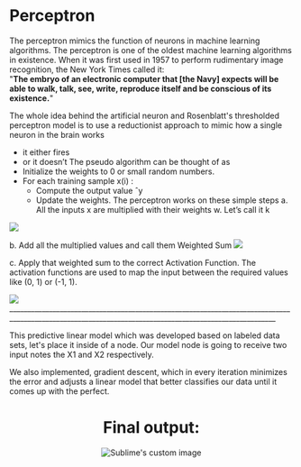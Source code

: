 # Perceptron
The perceptron mimics the function of neurons in machine learning algorithms. The perceptron is one of the oldest machine learning algorithms in existence. When it was first used in 1957 to perform rudimentary image recognition, the New York Times called it:\
"**The embryo of an electronic computer that [the Navy] expects will be able to walk, talk, see, write, reproduce itself and be conscious of its existence.**"

The whole idea behind the artificial neuron and Rosenblatt's thresholded perceptron model is to use a reductionist approach to mimic how a single neuron in the brain works
   - it either fires
   - or it doesn’t
The pseudo algorithm can be thought of as
   - Initialize the weights to 0 or small random numbers.
   - For each training sample x(i) :
       -  Compute the output value ˆy
       -  Update the weights.
 The perceptron works on these simple steps
a. All the inputs x are multiplied with their weights w. Let’s call it k
<img alt=" " src="https://github.com/RIT-MESH/Deep-learning-and-Computer-Vision-projects/blob/main/2%20Perceptron/pe1.JPG" />

b. Add all the multiplied values and call them Weighted Sum
<img alt=" " src="https://github.com/RIT-MESH/Deep-learning-and-Computer-Vision-projects/blob/main/2%20Perceptron/pe2.JPG" />

c. Apply that weighted sum to the correct Activation Function.
The activation functions are used to map the input between the required values like (0, 1) or (-1, 1). 

<img alt=" " src="https://github.com/RIT-MESH/Deep-learning-and-Computer-Vision-projects/blob/main/2%20Perceptron/pe3.JPG" />
________________________________________________________________________________________________________________________________________________________
&nbsp;  



This predictive linear model which was developed based on labeled data sets, let's place it inside of a node. Our model node is going to receive two input notes the X1 and X2 respectively.

We also implemented, gradient descent, which in every iteration minimizes the error and adjusts a linear model that better classifies our data until it comes up with the perfect.



<h1 align="center">Final output:</h1>


<p align="center"><img src="https://github.com/RIT-MESH/Deep-learning-and-Computer-Vision-projects/blob/main/2%20Perceptron/Perceptron.gif?raw=true"alt="Sublime's custom image"/>
</p>
